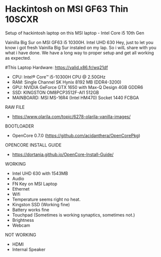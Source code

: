 # Hackintosh on MSI GF63 Thin 10SCXR
Setup of hackintosh laptop on this MSI laptop - Intel Core i5 10th Gen

Vainilla Big Sur on MSI GF63 i5 10300H. Intel UHD 630
Hey, just to let you know i got fresh Vainilla Big Sur instaled on my lap. So i wilL share with you what i have done. We have a long way to proper setup and get all working as expected.

#This Laptop Hardware: https://valid.x86.fr/wq21df
- CPU: Intel® Core™ i5-10300H CPU @ 2.50GHz
- RAM: Single Channel SK Hynix 8192 MB (DDR4-3200)
- GPU: NVIDIA GeForce GTX 1650 with Max-Q Design 4GB GDDR6
- SSD: KINGSTON OM8PCP3512F-AI1 512GB
- MAINBOARD: MSI MS-16R4 (Intel HM470) Socket 1440 FCBGA

RAW FILE
- https://www.olarila.com/topic/6278-olarila-vanilla-images/

BOOTLOADER
- OpenCore 0.7.0 (https://github.com/acidanthera/OpenCorePkg)

OPENCORE INSTALL GUIDE
- https://dortania.github.io/OpenCore-Install-Guide/

WORKING
- Intel UHD 630 with 1543MB
- Audio
- FN Key on MSI Laptop
- Ethernet
- Wifi
- Temperature seems right no heat.
- Kingston SSD (Working fine)
- Battery works fine
- Touchpad (Sometimes is working synaptics, sometimes not.)
- Brightness
- Webcam

NOT WORKING
- HDMI
- Internal Speaker
